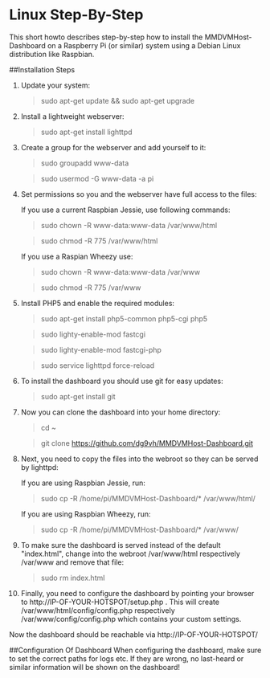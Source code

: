 # Linux Step-By-Step
This short howto describes step-by-step how to install the MMDVMHost-Dashboard on a Raspberry Pi (or similar) system using a Debian Linux distribution like Raspbian.

##Installation Steps
1. Update your system:

	>sudo apt-get update && sudo apt-get upgrade

2. Install a lightweight webserver:

	>sudo apt-get install lighttpd

3. Create a group for the webserver and add yourself to it:

	>sudo groupadd www-data

	>sudo usermod -G www-data -a pi
	
4. Set permissions so you and the webserver have full access to the files:

	If you use a current Raspbian Jessie, use following commands:

	>sudo chown -R www-data:www-data /var/www/html

	>sudo chmod -R 775 /var/www/html

	If you use a Raspian Wheezy use:

	>sudo chown -R www-data:www-data /var/www

	>sudo chmod -R 775 /var/www

5. Install PHP5 and enable the required modules:

	>sudo apt-get install php5-common php5-cgi php5

	>sudo lighty-enable-mod fastcgi

	>sudo lighty-enable-mod fastcgi-php

	>sudo service lighttpd force-reload

6. To install the dashboard you should use git for easy updates:

	>sudo apt-get install git

7. Now you can clone the dashboard into your home directory:

	>cd ~
	
	>git clone https://github.com/dg9vh/MMDVMHost-Dashboard.git

8. Next, you need to copy the files into the webroot so they can be served by lighttpd:

	If you are using Raspbian Jessie, run:

	>sudo cp -R /home/pi/MMDVMHost-Dashboard/* /var/www/html/	

	If you are using Raspbian Wheezy, run:

	>sudo cp -R /home/pi/MMDVMHost-Dashboard/* /var/www/

9. To make sure the dashboard is served instead of the default "index.html", change into the webroot /var/www/html respectively /var/www and remove that file:

	>sudo rm index.html

10. Finally, you need to configure the dashboard by pointing your browser to http://IP-OF-YOUR-HOTSPOT/setup.php . This will create /var/www/html/config/config.php respectively /var/www/config/config.php which contains your custom settings. 

Now the dashboard should be reachable via http://IP-OF-YOUR-HOTSPOT/

##Configuration Of Dashboard
When configuring the dashboard, make sure to set the correct paths for logs etc. If they are wrong, no last-heard or similar information will be shown on the dashboard!
